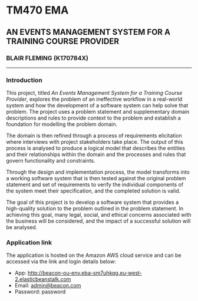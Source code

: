 # TM470 EMA

## AN EVENTS MANAGEMENT SYSTEM FOR A TRAINING COURSE PROVIDER

### BLAIR FLEMING (K170784X)

---

### Introduction

This project, titled _An Events Management System for a Training Course Provider_, explores the problem of an ineffective workflow in a real-world system and how the development of a software system can help solve that problem. The project uses a problem statement and supplementary domain descriptions and rules to provide context to the problem and establish a foundation for modelling the problem domain.

The domain is then refined through a process of requirements elicitation where interviews with project stakeholders take place. The output of this process is analysed to produce a logical model that describes the entities and their relationships within the domain and the processes and rules that govern functionality and constraints.

Through the design and implementation process, the model transforms into a working software system that is then tested against the original problem statement and set of requirements to verify the individual components of the system meet their specification, and the completed solution is valid.

The goal of this project is to develop a software system that provides a high-quality solution to the problem outlined in the problem statement. In achieving this goal, many legal, social, and ethical concerns associated with the business will be considered, and the impact of a successful solution will be analysed.

### Application link

The application is hosted on the Amazon AWS cloud service and can be accessed via the link and login details below:

- App: http://beacon-ou-env.eba-sm7uhkqg.eu-west-2.elasticbeanstalk.com
- Email: admin@beacon.com
- Password: password
